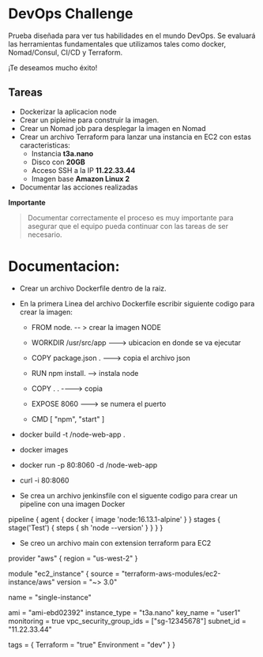 # DevOps Challenge

Prueba diseñada para ver tus habilidades en el mundo DevOps. Se evaluará las herramientas fundamentales que utilizamos tales como docker, Nomad/Consul, CI/CD y Terraform. 

¡Te deseamos mucho éxito!


## Tareas
* Dockerizar la aplicacion node
* Crear un pipleine para construir la imagen.
* Crear un Nomad job para desplegar la imagen en Nomad
* Crear un archivo Terraform para lanzar una instancia en EC2 con estas caracteristicas: 
  * Instancia **t3a.nano**
  * Disco con **20GB**
  * Acceso SSH a la IP **11.22.33.44**
  * Imagen base **Amazon Linux 2**
* Documentar las acciones realizadas 
  
**Importante**    
> Documentar correctamente el proceso es muy importante para asegurar que el equipo pueda continuar con las tareas de ser necesario. 

# Documentacion:
* Crear un archivo Dockerfile dentro de la raiz.
* En la primera Linea del archivo Dockerfile escribir siguiente codigo para crear la imagen:

  - FROM node.  -- > crear la imagen NODE
  - WORKDIR /usr/src/app ---> ubicacion en donde se va ejecutar
  - COPY package.json .  ---> copia el archivo json
  - RUN npm install. --> instala node

  - COPY . . ----> copia 

  - EXPOSE 8060  ---> se numera el puerto
  - CMD [ "npm", "start" ]

* docker build -t <prefijo o usuario>/node-web-app .
* docker images
* docker run -p 80:8060 -d <usuario>/node-web-app
* curl -i 80:8060
 
 
* Se crea un archivo jenkinsfile con el siguente codigo para crear un pipeline con una imagen Docker

pipeline {
agent {
        docker { image 'node:16.13.1-alpine' }
}
stages {
        stage('Test') {
            steps {
                sh 'node --version'
            }
        }
    }
}

* Se creo un archivo main con extension terraform para EC2
 
 provider "aws" {
  region = "us-west-2"
}



module "ec2_instance" {
  source  = "terraform-aws-modules/ec2-instance/aws"
  version = "~> 3.0"

  name = "single-instance"

  ami                    = "ami-ebd02392"
  instance_type          = "t3a.nano"
  key_name               = "user1"
  monitoring             = true
  vpc_security_group_ids = ["sg-12345678"]
  subnet_id              = "11.22.33.44"

  tags = {
    Terraform   = "true"
    Environment = "dev"
  }
}
 

